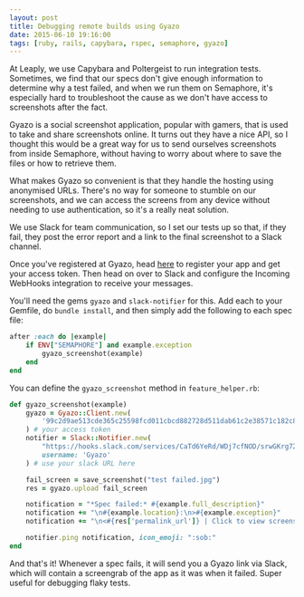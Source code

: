 ```yaml
---
layout: post
title: Debugging remote builds using Gyazo
date: 2015-06-10 19:16:00
tags: [ruby, rails, capybara, rspec, semaphore, gyazo]
---
```

At Leaply, we use Capybara and Poltergeist to run integration tests. Sometimes, we find that our specs don't give enough information to determine why a test failed, and when we run them on Semaphore, it's especially hard to troubleshoot the cause as we don't have access to screenshots after the fact.

Gyazo is a social screenshot application, popular with gamers, that is used to take and share screenshots online. It turns out they have a nice API, so I thought this would be a great way for us to send ourselves screenshots from inside Semaphore, without having to worry about where to save the files or how to retrieve them.

What makes Gyazo so convenient is that they handle the hosting using anonymised URLs. There's no way for someone to stumble on our screenshots, and we can access the screens from any device without needing to use authentication, so it's a really neat solution.

We use Slack for team communication, so I set our tests up so that, if they fail, they post the error report and a link to the final screenshot to a Slack channel.

Once you've registered at Gyazo, head [here](https://gyazo.com/oauth/applications) to register your app and get your access token. Then head on over to Slack and configure the Incoming WebHooks integration to receive your messages.

You'll need the gems `gyazo` and `slack-notifier` for this. Add each to your Gemfile, do `bundle install`, and then simply add the following to each spec file:

```ruby
after :each do |example|
    if ENV["SEMAPHORE"] and example.exception
        gyazo_screenshot(example)
    end
end
```

You can define the `gyazo_screenshot` method in `feature_helper.rb`:

```ruby
def gyazo_screenshot(example)
    gyazo = Gyazo::Client.new(
        '99c2d9ae513cde365c25598fcd011cbcd882728d511dab61c2e38571c182c8c1'
    ) # your access token
    notifier = Slack::Notifier.new(
        "https://hooks.slack.com/services/CaTd6YeRd/WDj7cfNOD/srwGKrg724rpMpnUQReE6dLP",
        username: 'Gyazo'
    ) # use your slack URL here

    fail_screen = save_screenshot("test failed.jpg")
    res = gyazo.upload fail_screen

    notification = "*Spec failed:* #{example.full_description}"
    notification += "\n#{example.location}:\n>#{example.exception}"
    notification += "\n<#{res['permalink_url']} | Click to view screenshot.>"

    notifier.ping notification, icon_emoji: ":sob:"
end
```

And that's it! Whenever a spec fails, it will send you a Gyazo link via Slack, which will contain a screengrab of the app as it was when it failed. Super useful for debugging flaky tests.